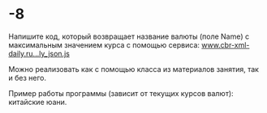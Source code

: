 # -8
Напишите код, который возвращает название валюты (поле Name) с максимальным значением курса с помощью сервиса: www.cbr-xml-daily.ru...ly_json.js

Можно реализовать как с помощью класса из материалов занятия, так и без него.

Пример работы программы (зависит от текущих курсов валют):
китайские юани.

